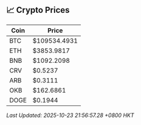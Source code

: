 ## 📈 Crypto Prices

| Coin | Price |
| ---- | ----- |
| BTC | $109534.4931 |
| ETH | $3853.9817 |
| BNB | $1092.2098 |
| CRV | $0.5237 |
| ARB | $0.3111 |
| OKB | $162.6861 |
| DOGE | $0.1944 |

_Last Updated: 2025-10-23 21:56:57.28 +0800 HKT_